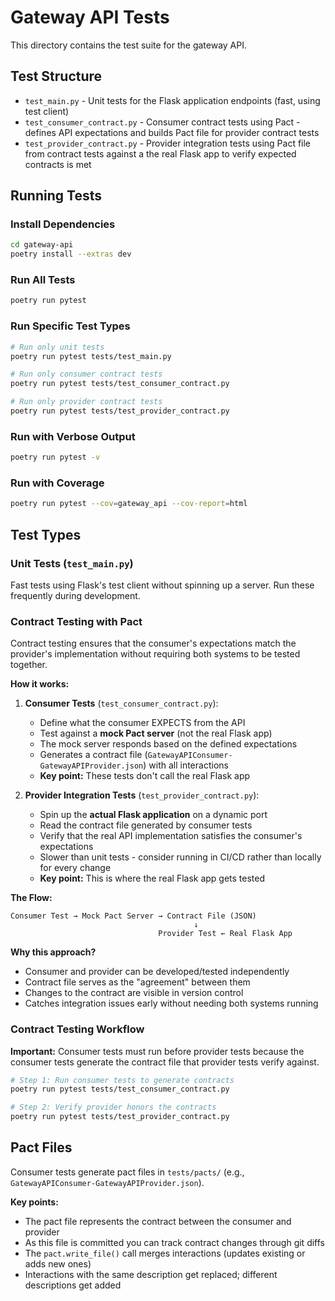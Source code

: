 # Gateway API Tests

This directory contains the test suite for the gateway API.

## Test Structure

- `test_main.py` - Unit tests for the Flask application endpoints (fast, using test client)
- `test_consumer_contract.py` - Consumer contract tests using Pact - defines API expectations and builds Pact file for provider contract tests
- `test_provider_contract.py` - Provider integration tests using Pact file from contract tests against a the real Flask app to verify expected contracts is met

## Running Tests

### Install Dependencies

```bash
cd gateway-api
poetry install --extras dev
```

### Run All Tests

```bash
poetry run pytest
```

### Run Specific Test Types

```bash
# Run only unit tests
poetry run pytest tests/test_main.py

# Run only consumer contract tests
poetry run pytest tests/test_consumer_contract.py

# Run only provider contract tests
poetry run pytest tests/test_provider_contract.py
```

### Run with Verbose Output

```bash
poetry run pytest -v
```

### Run with Coverage

```bash
poetry run pytest --cov=gateway_api --cov-report=html
```

## Test Types

### Unit Tests (`test_main.py`)
Fast tests using Flask's test client without spinning up a server. Run these frequently during development.

### Contract Testing with Pact

Contract testing ensures that the consumer's expectations match the provider's implementation without requiring both systems to be tested together.

**How it works:**

1. **Consumer Tests** (`test_consumer_contract.py`):
   - Define what the consumer EXPECTS from the API
   - Test against a **mock Pact server** (not the real Flask app)
   - The mock server responds based on the defined expectations
   - Generates a contract file (`GatewayAPIConsumer-GatewayAPIProvider.json`) with all interactions
   - **Key point:** These tests don't call the real Flask app

2. **Provider Integration Tests** (`test_provider_contract.py`):
   - Spin up the **actual Flask application** on a dynamic port
   - Read the contract file generated by consumer tests
   - Verify that the real API implementation satisfies the consumer's expectations
   - Slower than unit tests - consider running in CI/CD rather than locally for every change
   - **Key point:** This is where the real Flask app gets tested

**The Flow:**

```
Consumer Test → Mock Pact Server → Contract File (JSON)
                                         ↓
                                 Provider Test ← Real Flask App
```

**Why this approach?**
- Consumer and provider can be developed/tested independently
- Contract file serves as the "agreement" between them
- Changes to the contract are visible in version control
- Catches integration issues early without needing both systems running

### Contract Testing Workflow

**Important:** Consumer tests must run before provider tests because the consumer tests generate the contract file that provider tests verify against.

```bash
# Step 1: Run consumer tests to generate contracts
poetry run pytest tests/test_consumer_contract.py

# Step 2: Verify provider honors the contracts
poetry run pytest tests/test_provider_contract.py
```

## Pact Files

Consumer tests generate pact files in `tests/pacts/` (e.g., `GatewayAPIConsumer-GatewayAPIProvider.json`).

**Key points:**
- The pact file represents the contract between the consumer and provider
- As this file is committed you can track contract changes through git diffs
- The `pact.write_file()` call merges interactions (updates existing or adds new ones)
- Interactions with the same description get replaced; different descriptions get added
